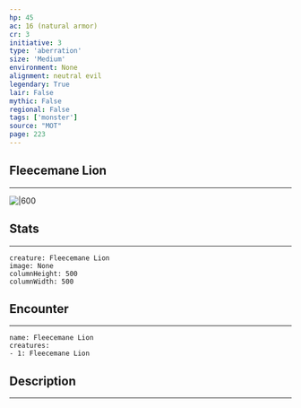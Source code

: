 ```yaml
---
hp: 45
ac: 16 (natural armor)
cr: 3
initiative: 3
type: 'aberration'    
size: 'Medium'
environment: None
alignment: neutral evil
legendary: True
lair: False
mythic: False
regional: False
tags: ['monster']
source: "MOT"
page: 223
---
```


## Fleecemane Lion
---

![|600](D:/Program%20Files/5e.tools/img/bestiary/MOT/Fleecemane%20Lion.jpg)

## Stats
---

```statblock
creature: Fleecemane Lion
image: None
columnHeight: 500
columnWidth: 500
```

## Encounter
---

```encounter-table
name: Fleecemane Lion
creatures:
- 1: Fleecemane Lion
```

## Description
---




